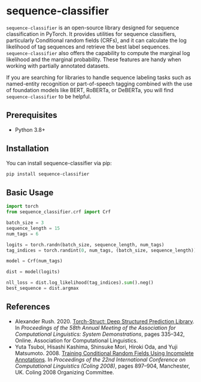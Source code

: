 # sequence-classifier

`sequence-classifier` is an open-source library designed for sequence classification in PyTorch. It provides utilities for sequence classifiers, particularly Conditional random fields (CRFs), and it can calculate the log likelihood of tag sequences and retrieve the best label sequences. `sequence-classifier` also offers the capability to compute the marginal log likelihood and the marginal probability. These features are handy when working with partially annotated datasets.

If you are searching for libraries to handle sequence labeling tasks such as named-entity recognition or part-of-speech tagging combined with the use of foundation models like BERT, RoBERTa, or DeBERTa, you will find `sequence-classifier` to be helpful.

## Prerequisites

- Python 3.8+

## Installation

You can install sequence-classifier via pip:

```bash
pip install sequence-classifier
```

## Basic Usage

```python
import torch
from sequence_classifier.crf import Crf

batch_size = 3
sequence_length = 15
num_tags = 6

logits = torch.randn(batch_size, sequence_length, num_tags)
tag_indices = torch.randint(0, num_tags, (batch_size, sequence_length))

model = Crf(num_tags)

dist = model(logits)

nll_loss = dist.log_likelihood(tag_indices).sum().neg()
best_sequence = dist.argmax
```

## References

- Alexander Rush. 2020. [Torch-Struct: Deep Structured Prediction Library](https://aclanthology.org/2020.acl-demos.38/). In _Proceedings of the 58th Annual Meeting of the Association for Computational Linguistics: System Demonstrations_, pages 335–342, Online. Association for Computational Linguistics.
- Yuta Tsuboi, Hisashi Kashima, Shinsuke Mori, Hiroki Oda, and Yuji Matsumoto. 2008. [Training Conditional Random Fields Using Incomplete Annotations](https://aclanthology.org/C08-1113/). In _Proceedings of the 22nd International Conference on Computational Linguistics (Coling 2008)_, pages 897–904, Manchester, UK. Coling 2008 Organizing Committee.
